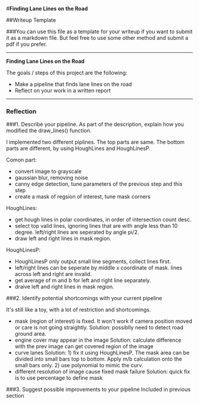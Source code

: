 #**Finding Lane Lines on the Road** 

##Writeup Template

###You can use this file as a template for your writeup if you want to submit it as a markdown file. But feel free to use some other method and submit a pdf if you prefer.

---

**Finding Lane Lines on the Road**

The goals / steps of this project are the following:
* Make a pipeline that finds lane lines on the road
* Reflect on your work in a written report


[//]: # (Image References)

[image1]: ./examples/grayscale.jpg "Grayscale"

---

### Reflection

###1. Describe your pipeline. As part of the description, explain how you modified the draw_lines() function.

I implemented two different piplines. The top parts are same. The bottom parts are different, by using HoughLines and HoughLinesP.

Comon part:
* convert image to grayscale
* gaussian blur, removing noise
* canny edge detection, tune parameters of the previous step and this step
* create a mask of regsion of interest, tune mask corners

HoughLines:
* get hough lines in polar coordinates, in order of intersection count desc.
* select top valid lines, ignoring lines that are with angle less than 10 degree. left/right lines are seperated by angle pi/2.
* draw left and right lines in mask region.

HoughLinesP:
* HoughLinesP only output small line segments, collect lines first.
* left/right lines can be seperate by middle x coordinate of mask. lines across left and right are invalid.
* get average of m and b for left and right line separately.
* draive left and right lines in mask region.

###2. Identify potential shortcomings with your current pipeline

It's still like a toy, with a lot of restriction and shortcomings.
* mask (region of interest) is fixed. It won't work if camera position moved or care is not going straightly.
  Solution: possiblly need to detect road ground area.
* engine cover may appear in the image
  Solution: calculate difference with the prev image can get covered region of the image
* curve lanes
  Solution: 1) fix it using HoughLinesP. The mask area can be divided into small bars top to bottom. Apply m/b calculation onto the small bars only. 2) use polynomial to mimic the curv.
* different resolution of image cause fixed mask failure
  Solution: quick fix is to use percentage to define mask


###3. Suggest possible improvements to your pipeline
Included in previous section
